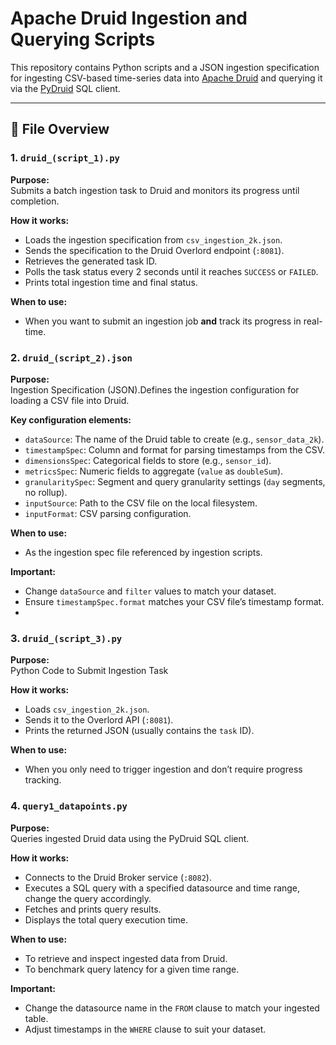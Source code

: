# Apache Druid Ingestion and Querying Scripts

This repository contains Python scripts and a JSON ingestion specification for ingesting CSV-based time-series data into [Apache Druid](https://druid.apache.org/) and querying it via the [PyDruid](https://pypi.org/project/pydruid/) SQL client.

---

## 📄 File Overview

### **1. `druid_(script_1).py`**
**Purpose:**  
Submits a batch ingestion task to Druid and monitors its progress until completion.  

**How it works:**  
- Loads the ingestion specification from `csv_ingestion_2k.json`.
- Sends the specification to the Druid Overlord endpoint (`:8081`).
- Retrieves the generated task ID.
- Polls the task status every 2 seconds until it reaches `SUCCESS` or `FAILED`.
- Prints total ingestion time and final status.

**When to use:**  
- When you want to submit an ingestion job **and** track its progress in real-time.

### **2. `druid_(script_2).json`**
**Purpose:**  
Ingestion Specification (JSON).Defines the ingestion configuration for loading a CSV file into Druid.  

**Key configuration elements:**  
- `dataSource`: The name of the Druid table to create (e.g., `sensor_data_2k`).  
- `timestampSpec`: Column and format for parsing timestamps from the CSV.  
- `dimensionsSpec`: Categorical fields to store (e.g., `sensor_id`).  
- `metricsSpec`: Numeric fields to aggregate (`value` as `doubleSum`).  
- `granularitySpec`: Segment and query granularity settings (`day` segments, no rollup).  
- `inputSource`: Path to the CSV file on the local filesystem.  
- `inputFormat`: CSV parsing configuration.

**When to use:**  
- As the ingestion spec file referenced by ingestion scripts.

**Important:**  
- Change `dataSource` and `filter` values to match your dataset.
- Ensure `timestampSpec.format` matches your CSV file’s timestamp format.
- 

### **3. `druid_(script_3).py`**
**Purpose:**  
Python Code to Submit Ingestion Task

**How it works:**  
- Loads `csv_ingestion_2k.json`.
- Sends it to the Overlord API (`:8081`).
- Prints the returned JSON (usually contains the `task` ID).

**When to use:**  
- When you only need to trigger ingestion and don’t require progress tracking.

### **4. `query1_datapoints.py`**
**Purpose:**  
Queries ingested Druid data using the PyDruid SQL client.  

**How it works:**  
- Connects to the Druid Broker service (`:8082`).
- Executes a SQL query with a specified datasource and time range, change the query accordingly.
- Fetches and prints query results.
- Displays the total query execution time.

**When to use:**  
- To retrieve and inspect ingested data from Druid.
- To benchmark query latency for a given time range.

**Important:**  
- Change the datasource name in the `FROM` clause to match your ingested table.
- Adjust timestamps in the `WHERE` clause to suit your dataset.


